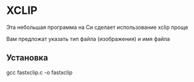 # XCLIP
Эта небольшая программа на Си сделает использование xclip проще

Вам предложат указать тип файла (изображения) и имя файла

## Установка ##

gcc fastxclip.c -o fastxclip

